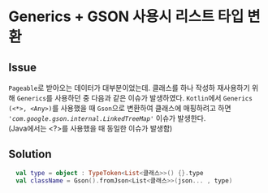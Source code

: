 # Generics + GSON 사용시 리스트 타입 변환

## Issue
`Pageable`로 받아오는 데이터가  대부분이었는데. 클래스를 하나 작성하 재사용하기 위해 `Generics`를 사용하던 중 다음과 같은 이슈가 발생하였다.
`Kotlin`에서 `Generics (<*>, <Any>)`를 사용했을 때 `Gson`으로 변환하여 클래스에 매핑하려고 하면 
*`'com.google.gson.internal.LinkedTreeMap'`* 이슈가 발생한다.  
(Java에서는 <?>를 사용했을 때 동일한 이슈가 발생함)


## Solution

```kotlin
  val type = object : TypeToken<List<클래스>>() {}.type
  val className = Gson().fromJson<List<클래스>>(json... , type)
```